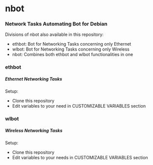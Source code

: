 # nbot
### Network Tasks Automating Bot for Debian

Divisions of nbot also available in this repository:
- ethbot: Bot for Networking Tasks concerning only Ethernet
- wlbot: Bot for Networking Tasks concerning only Wireless
- nbot: Combines both ethbot and wlbot functionalities in one

### ethbot

##### Ethernet Networking Tasks

Setup:
- Clone this repository
- Edit variables to your need in CUSTOMIZABLE VARIABLES section

### wlbot

##### Wireless Networking Tasks

Setup:
- Clone this repository
- Edit variables to your needs in CUSTOMIZABLE VARIABLES section
